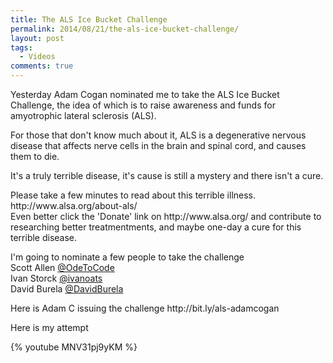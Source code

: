 ```yaml
---
title: The ALS Ice Bucket Challenge
permalink: 2014/08/21/the-als-ice-bucket-challenge/
layout: post
tags:
  - Videos
comments: true
---
```


<p>Yesterday Adam Cogan nominated me to take the ALS Ice Bucket Challenge, the idea of which is to raise awareness and funds for amyotrophic lateral sclerosis (ALS).</p><p>For those that don't know much about it, ALS is a degenerative nervous disease that affects nerve cells in the brain and spinal cord, and causes them to die.</p><p>It's a truly terrible disease, it's cause is still a mystery and there isn't a cure.</p><p>Please take a few minutes to read about this terrible illness. http://www.alsa.org/about-als/ <br />Even better click the 'Donate' link on http://www.alsa.org/ and contribute to researching better treatmentments, and maybe one-day a cure for this terrible disease.</p><p>I'm going to nominate a few people to take the challenge<br />Scott Allen <a href="https://twitter.com/OdeToCode" target="_blank">@OdeToCode</a><br />Ivan Storck <a href="https://twitter.com/ivanoats" target="_blank">@ivanoats</a><br />David Burela <a href="https://twitter.com/davidburela">@DavidBurela</a></p><p>Here is Adam C issuing the challenge http://bit.ly/als-adamcogan</p><p>Here is my attempt </p>

{% youtube MNV31pj9yKM %}

